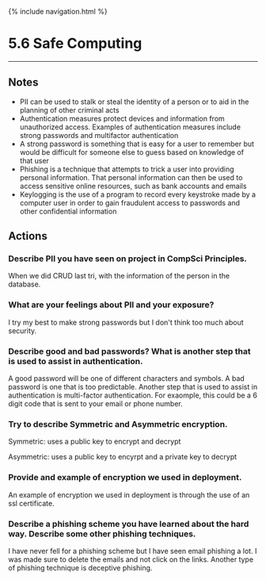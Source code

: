 {% include navigation.html %}

# 5.6 Safe Computing
--------

## Notes
* PII can be used to stalk or steal the identity of a person or to aid in the planning of other criminal acts
* Authentication measures protect devices and information from unauthorized access. Examples of authentication measures include strong passwords and multifactor authentication
* A strong password is something that is easy for a user to remember but would be difficult for someone else to guess based on knowledge of that user
* Phishing is a technique that attempts to trick a user into providing personal information. That personal information can then be used to access sensitive online resources, such as bank accounts and emails
* Keylogging is the use of a program to record every keystroke made by a computer user in order to gain fraudulent access to passwords and other confidential information


## Actions
### Describe PII you have seen on project in CompSci Principles.
When we did CRUD last tri, with the information of the person in the database.

### What are your feelings about PII and your exposure?
I try my best to make strong passwords but I don't think too much about security.

### Describe good and bad passwords? What is another step that is used to assist in authentication.
A good password will be one of different characters and symbols. A bad password is one that is too predictable. Another step that is used to assist in authentication is multi-factor authentication. For exaomple, this could be a 6 digit code that is sent to your email or phone number.

### Try to describe Symmetric and Asymmetric encryption.
Symmetric: uses a public key to encrypt and decrypt

Asymmetric: uses a public key to encyrpt and a private key to decrypt
### Provide and example of encryption we used in deployment.
An example of encryption we used in deployment is through the use of an ssl certificate.

### Describe a phishing scheme you have learned about the hard way. Describe some other phishing techniques.
I have never fell for a phishing scheme but I have seen email phishing a lot. I was made sure to delete the emails and not click on the links. Another type of phishing technique is deceptive phishing.
